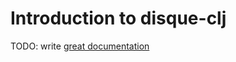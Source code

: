# Introduction to disque-clj

TODO: write [great documentation](http://jacobian.org/writing/what-to-write/)
